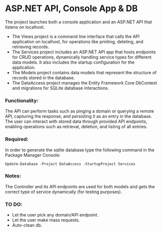 # ASP.NET API, Console App & DB

The project launches both a console application and an ASP.NET API that listens on localhost.
- The Views project is a command line interface that calls the API application on localhost, for operations like printing, deleting, and retrieving records.
- The Services project includes an ASP.NET API app that hosts endpoints for CRUD operations, dynamically handling service types for different data models. It also includes the startup configuration for the application.
- The Models project contains data models that represent the structure of records stored in the database.
- The DataAccess project manages the Entity Framework Core DbContext and migrations for SQLite database interactions.

### Functionality:
The API can perform tasks such as pinging a domain or querying a remote API, capturing the response, and persisting it as an entry in the database. The user can interact with stored data through provided API endpoints, enabling operations such as retrieval, deletion, and listing of all entries. 

### Required:
In order to generate the sqlite database type the following command in the Package Manager Console:

```Update-Database -Project DataAccess -StartupProject Services```

### Notes:
The Controller and its API endpoints are used for both models and gets the correct type of service dynamically (for testing purposes).

### TO DO:
- Let the user pick any domain/API endpoint.
- Let the user make mass requests.
- Auto-clean db.

